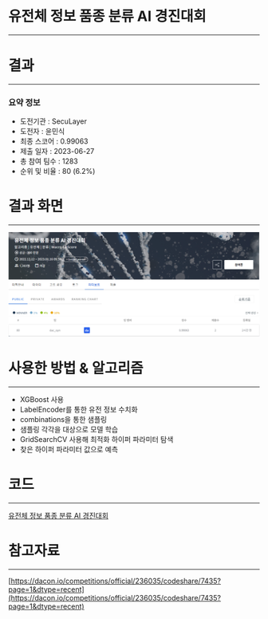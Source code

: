 # 유전체 정보 품종 분류 AI 경진대회
-----------------------------------
# 결과
-----------------------------------
### 요약 정보
  * 도전기관 : SecuLayer
  * 도전자 : 윤민식
  * 최종 스코어 : 0.99063
  * 제출 일자 : 2023-06-27
  * 총 참여 팀수 : 1283
  * 순위 및 비율 : 80 (6.2%)
# 결과 화면
-----------------------------------
![rank](./img/rank.PNG)
# 사용한 방법 & 알고리즘
----------------------------------
  * XGBoost 사용
  * LabelEncoder를 통한 유전 정보 수치화
  * combinations을 통한 샘플링
  * 샘플링 각각을 대상으로 모델 학습
  * GridSearchCV 사용해 최적화 하이퍼 파라미터 탐색
  * 찾은 하이퍼 파라미터 값으로 예측
# 코드
----------------------------------
[유전체 정보 품종 분류 AI 경진대회](./유전_정보_품종_분류_AI_경진대회.ipynb)
# 참고자료
----------------------------------
[https://dacon.io/competitions/official/236035/codeshare/7435?page=1&dtype=recent](https://dacon.io/competitions/official/236035/codeshare/7435?page=1&dtype=recent)
